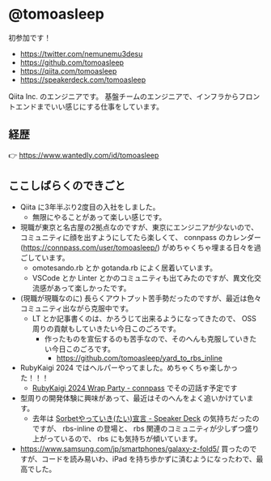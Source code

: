 # @tomoasleep

初参加です！

* https://twitter.com/nemunemu3desu
* https://github.com/tomoasleep
* https://qiita.com/tomoasleep
* https://speakerdeck.com/tomoasleep

Qiita Inc. のエンジニアです。
基盤チームのエンジニアで、インフラからフロントエンドまでいい感じにする仕事をしています。

## 経歴

👉 https://www.wantedly.com/id/tomoasleep

## ここしばらくのできごと

* Qiita に3年半ぶり2度目の入社をしました。
  * 無限にやることがあって楽しい感じです。
* 現職が東京と名古屋の2拠点なのですが、東京にエンジニアが少ないので、コミュニティに顔を出すようにしてたら楽しくて、 connpass のカレンダー (https://connpass.com/user/tomoasleep/) がめちゃくちゃ埋まる日々を過ごしています。
  * omotesando.rb とか gotanda.rb によく居着いています。
  * VSCode とか Linter とかのコミュニティも出てみたのですが、異文化交流感があって楽しかったです。
* (現職が現職なのに) 長らくアウトプット苦手勢だったのですが、最近は色々コミュニティ出ながら克服中です。
  * LT とか記事書くのは、かろうじて出来るようになってきたので、 OSS 周りの貢献もしていきたい今日このごろです。
    * 作ったものを宣伝するのも苦手なので、そのへんも克服していきたい今日このごろです。
      * https://github.com/tomoasleep/yard_to_rbs_inline
* RubyKaigi 2024 ではヘルパーやってました。めちゃくちゃ楽しかった！！！
  * [RubyKaigi 2024 Wrap Party - connpass](https://connpass.com/event/318501/) でその辺話す予定です
* 型周りの開発体験に興味があって、最近はそのへんをよく追いかけています。
  * 去年は [Sorbetやっていき(たい)宣言 - Speaker Deck](https://speakerdeck.com/tomoasleep/sorbetyatuteiki-tai-xuan-yan) の気持ちだったのですが、 rbs-inline の登場と、 rbs 関連のコミュニティが少しずつ盛り上がっているので、 rbs にも気持ちが傾いています。
* https://www.samsung.com/jp/smartphones/galaxy-z-fold5/ 買ったのですが、コードを読み易いわ、iPad を持ち歩かずに済むようになったわで、最高でした。
